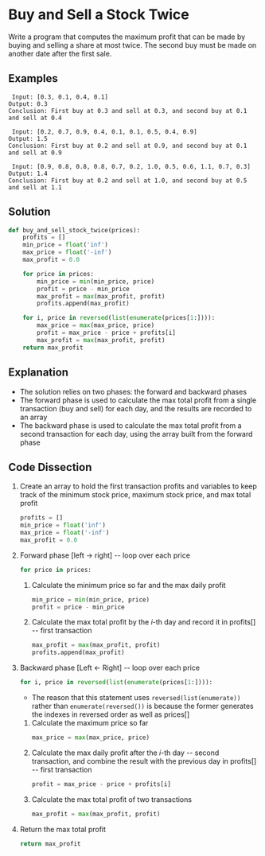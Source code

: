 # Buy and Sell a Stock Twice
Write a program that computes the maximum profit that can be made by buying and selling a share at most twice. The second buy must be made on another date after the first sale.

## Examples
```
 Input: [0.3, 0.1, 0.4, 0.1]
Output: 0.3
Conclusion: First buy at 0.3 and sell at 0.3, and second buy at 0.1 and sell at 0.4

 Input: [0.2, 0.7, 0.9, 0.4, 0.1, 0.1, 0.5, 0.4, 0.9]
Output: 1.5
Conclusion: First buy at 0.2 and sell at 0.9, and second buy at 0.1 and sell at 0.9

 Input: [0.9, 0.8, 0.8, 0.8, 0.7, 0.2, 1.0, 0.5, 0.6, 1.1, 0.7, 0.3]
Output: 1.4
Conclusion: First buy at 0.2 and sell at 1.0, and second buy at 0.5 and sell at 1.1
```

## Solution
```python
def buy_and_sell_stock_twice(prices):
    profits = []
    min_price = float('inf')
    max_price = float('-inf')
    max_profit = 0.0

    for price in prices:
        min_price = min(min_price, price)
        profit = price - min_price
        max_profit = max(max_profit, profit)
        profits.append(max_profit)

    for i, price in reversed(list(enumerate(prices[1:]))):
        max_price = max(max_price, price)
        profit = max_price - price + profits[i]
        max_profit = max(max_profit, profit)
    return max_profit
```

## Explanation
* The solution relies on two phases: the forward and backward phases
* The forward phase is used to calculate the max total profit from a single transaction (buy and sell) for each day, and the results are recorded to an array
* The backward phase is used to calculate the max total profit from a second transaction for each day, using the array built from the forward phase

## Code Dissection
1. Create an array to hold the first transaction profits and variables to keep track of the minimum stock price, maximum stock price, and max total profit
    ```python
    profits = []
    min_price = float('inf')
    max_price = float('-inf')
    max_profit = 0.0
    ```
2. Forward phase [left -> right] -- loop over each price
    ```python
    for price in prices:
    ```
    1. Calculate the minimum price so far and the max daily profit
        ```python
        min_price = min(min_price, price)
        profit = price - min_price
        ```
    2. Calculate the max total profit by the _i_-th day and record it in profits[] -- first transaction
        ```python
        max_profit = max(max_profit, profit)
        profits.append(max_profit)
        ```
3. Backward phase [Left <- Right] -- loop over each price
    ```python
    for i, price in reversed(list(enumerate(prices[1:]))):
    ```
    * The reason that this statement uses `reversed(list(enumerate))` rather than `enumerate(reversed())` is because the former generates the indexes in reversed order as well as prices[]

    1. Calculate the maximum price so far
        ```python
        max_price = max(max_price, price)
        ```
    2. Calculate the max daily profit after the _i_-th day -- second transaction, and combine the result with the previous day in profits[] -- first transaction
        ```python
        profit = max_price - price + profits[i]
        ```
    3. Calculate the max total profit of two transactions
        ```python
        max_profit = max(max_profit, profit)
        ```
4. Return the max total profit
    ```python
    return max_profit
    ```